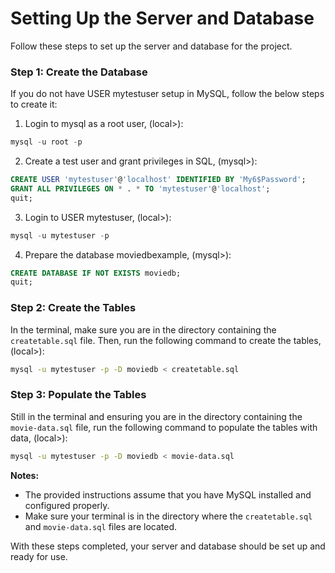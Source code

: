 # Setting Up the Server and Database

Follow these steps to set up the server and database for the project.

### Step 1: Create the Database

If you do not have USER mytestuser setup in MySQL, follow the below steps to create it:

1. Login to mysql as a root user, (local>):

```sql
mysql -u root -p
```

2. Create a test user and grant privileges in SQL, (mysql>):

```sql
CREATE USER 'mytestuser'@'localhost' IDENTIFIED BY 'My6$Password';
GRANT ALL PRIVILEGES ON * . * TO 'mytestuser'@'localhost';
quit;
```

3. Login to USER mytestuser, (local>):

```sql
mysql -u mytestuser -p
```

4. Prepare the database moviedbexample, (mysql>):

```sql
CREATE DATABASE IF NOT EXISTS moviedb;
quit;
```

### Step 2: Create the Tables

In the terminal, make sure you are in the directory containing the `createtable.sql` file. Then, run the following command to create the tables, (local>):

```bash
mysql -u mytestuser -p -D moviedb < createtable.sql
```

### Step 3: Populate the Tables

Still in the terminal and ensuring you are in the directory containing the `movie-data.sql` file, run the following command to populate the tables with data, (local>):

```bash
mysql -u mytestuser -p -D moviedb < movie-data.sql
```

**Notes:**
- The provided instructions assume that you have MySQL installed and configured properly.
- Make sure your terminal is in the directory where the `createtable.sql` and `movie-data.sql` files are located.

With these steps completed, your server and database should be set up and ready for use.
